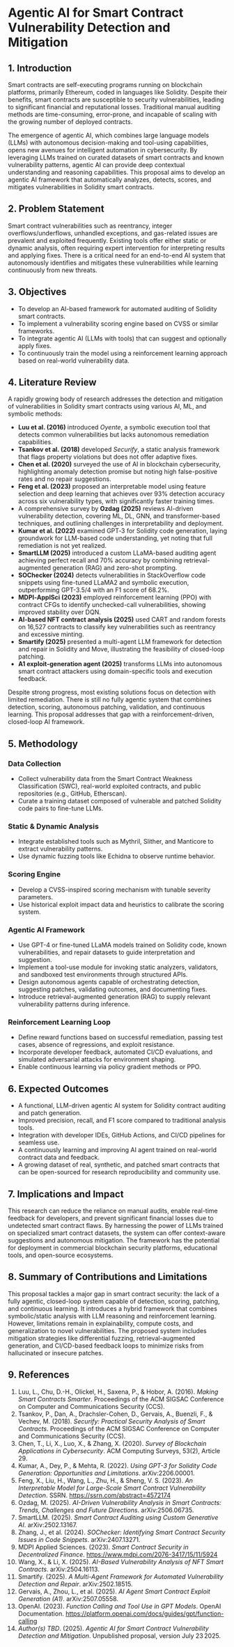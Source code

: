 # Agentic AI for Smart Contract Vulnerability Detection and Mitigation

## 1. Introduction

Smart contracts are self-executing programs running on blockchain platforms, primarily Ethereum, coded in languages like Solidity. Despite their benefits, smart contracts are susceptible to security vulnerabilities, leading to significant financial and reputational losses. Traditional manual auditing methods are time-consuming, error-prone, and incapable of scaling with the growing number of deployed contracts.

The emergence of agentic AI, which combines large language models (LLMs) with autonomous decision-making and tool-using capabilities, opens new avenues for intelligent automation in cybersecurity. By leveraging LLMs trained on curated datasets of smart contracts and known vulnerability patterns, agentic AI can provide deep contextual understanding and reasoning capabilities. This proposal aims to develop an agentic AI framework that automatically analyzes, detects, scores, and mitigates vulnerabilities in Solidity smart contracts.

## 2. Problem Statement

Smart contract vulnerabilities such as reentrancy, integer overflows/underflows, unhandled exceptions, and gas-related issues are prevalent and exploited frequently. Existing tools offer either static or dynamic analysis, often requiring expert intervention for interpreting results and applying fixes. There is a critical need for an end-to-end AI system that autonomously identifies and mitigates these vulnerabilities while learning continuously from new threats.

## 3. Objectives

- To develop an AI-based framework for automated auditing of Solidity smart contracts.
- To implement a vulnerability scoring engine based on CVSS or similar frameworks.
- To integrate agentic AI (LLMs with tools) that can suggest and optionally apply fixes.
- To continuously train the model using a reinforcement learning approach based on real-world vulnerability data.

## 4. Literature Review

A rapidly growing body of research addresses the detection and mitigation of vulnerabilities in Solidity smart contracts using various AI, ML, and symbolic methods:

- **Luu et al. (2016)** introduced *Oyente*, a symbolic execution tool that detects common vulnerabilities but lacks autonomous remediation capabilities.
- **Tsankov et al. (2018)** developed *Securify*, a static analysis framework that flags property violations but does not offer adaptive fixes.
- **Chen et al. (2020)** surveyed the use of AI in blockchain cybersecurity, highlighting anomaly detection promise but noting high false-positive rates and no repair suggestions.
- **Feng et al. (2023)** proposed an interpretable model using feature selection and deep learning that achieves over 93% detection accuracy across six vulnerability types, with significantly faster training times.
- A comprehensive survey by **Ozdag (2025)** reviews AI-driven vulnerability detection, covering ML, DL, GNN, and transformer-based techniques, and outlining challenges in interpretability and deployment.
- **Kumar et al. (2022)** examined GPT‑3 for Solidity code generation, laying groundwork for LLM-based code understanding, yet noting that full remediation is not yet realized.
- **SmartLLM (2025)** introduced a custom LLaMA-based auditing agent achieving perfect recall and 70% accuracy by combining retrieval-augmented generation (RAG) and zero-shot prompting.
- **SOChecker (2024)** detects vulnerabilities in StackOverflow code snippets using fine-tuned LLaMA2 and symbolic execution, outperforming GPT-3.5/4 with an F1 score of 68.2%.
- **MDPI‑ApplSci (2023)** employed reinforcement learning (PPO) with contract CFGs to identify unchecked-call vulnerabilities, showing improved stability over DQN.
- **AI-based NFT contract analysis (2025)** used CART and random forests on 16,527 contracts to classify key vulnerabilities such as reentrancy and excessive minting.
- **Smartify (2025)** presented a multi-agent LLM framework for detection and repair in Solidity and Move, illustrating the feasibility of closed-loop patching.
- **A1 exploit-generation agent (2025)** transforms LLMs into autonomous smart contract attackers using domain-specific tools and execution feedback.

Despite strong progress, most existing solutions focus on detection with limited remediation. There is still no fully agentic system that combines detection, scoring, autonomous patching, validation, and continuous learning. This proposal addresses that gap with a reinforcement-driven, closed-loop AI framework.

## 5. Methodology

### Data Collection

- Collect vulnerability data from the Smart Contract Weakness Classification (SWC), real-world exploited contracts, and public repositories (e.g., GitHub, Etherscan).
- Curate a training dataset composed of vulnerable and patched Solidity code pairs to fine-tune LLMs.

### Static & Dynamic Analysis

- Integrate established tools such as Mythril, Slither, and Manticore to extract vulnerability patterns.
- Use dynamic fuzzing tools like Echidna to observe runtime behavior.

### Scoring Engine

- Develop a CVSS-inspired scoring mechanism with tunable severity parameters.
- Use historical exploit impact data and heuristics to calibrate the scoring system.

### Agentic AI Framework

- Use GPT-4 or fine-tuned LLaMA models trained on Solidity code, known vulnerabilities, and repair datasets to guide interpretation and suggestion.
- Implement a tool-use module for invoking static analyzers, validators, and sandboxed test environments through structured APIs.
- Design autonomous agents capable of orchestrating detection, suggesting patches, validating outcomes, and documenting fixes.
- Introduce retrieval-augmented generation (RAG) to supply relevant vulnerability patterns during inference.

### Reinforcement Learning Loop

- Define reward functions based on successful remediation, passing test cases, absence of regressions, and exploit resistance.
- Incorporate developer feedback, automated CI/CD evaluations, and simulated adversarial attacks for environment shaping.
- Enable continuous learning via policy gradient methods or PPO.

## 6. Expected Outcomes

- A functional, LLM-driven agentic AI system for Solidity contract auditing and patch generation.
- Improved precision, recall, and F1 score compared to traditional analysis tools.
- Integration with developer IDEs, GitHub Actions, and CI/CD pipelines for seamless use.
- A continuously learning and improving AI agent trained on real-world contract data and feedback.
- A growing dataset of real, synthetic, and patched smart contracts that can be open-sourced for research reproducibility and community use.

## 7. Implications and Impact

This research can reduce the reliance on manual audits, enable real-time feedback for developers, and prevent significant financial losses due to undetected smart contract flaws. By harnessing the power of LLMs trained on specialized smart contract datasets, the system can offer context-aware suggestions and autonomous mitigation. The framework has the potential for deployment in commercial blockchain security platforms, educational tools, and open-source ecosystems.

## 8. Summary of Contributions and Limitations

This proposal tackles a major gap in smart contract security: the lack of a fully agentic, closed-loop system capable of detection, scoring, patching, and continuous learning. It introduces a hybrid framework that combines symbolic/static analysis with LLM reasoning and reinforcement learning. However, limitations remain in explainability, compute costs, and generalization to novel vulnerabilities. The proposed system includes mitigation strategies like differential fuzzing, retrieval-augmented generation, and CI/CD-based feedback loops to minimize risks from hallucinated or insecure patches.

## 9. References

1. Luu, L., Chu, D.-H., Olickel, H., Saxena, P., & Hobor, A. (2016). *Making Smart Contracts Smarter*. Proceedings of the ACM SIGSAC Conference on Computer and Communications Security (CCS).
2. Tsankov, P., Dan, A., Drachsler-Cohen, D., Gervais, A., Buenzli, F., & Vechev, M. (2018). *Securify: Practical Security Analysis of Smart Contracts*. Proceedings of the ACM SIGSAC Conference on Computer and Communications Security (CCS).
3. Chen, T., Li, X., Luo, X., & Zhang, X. (2020). *Survey of Blockchain Applications in Cybersecurity*. ACM Computing Surveys, 53(2), Article 29.
4. Kumar, A., Dey, P., & Mehta, R. (2022). *Using GPT-3 for Solidity Code Generation: Opportunities and Limitations*. arXiv:2206.00001.
5. Feng, X., Liu, H., Wang, L., Zhu, H., & Sheng, V. S. (2023). *An Interpretable Model for Large-Scale Smart Contract Vulnerability Detection*. SSRN. https://ssrn.com/abstract=4572174
6. Ozdag, M. (2025). *AI-Driven Vulnerability Analysis in Smart Contracts: Trends, Challenges and Future Directions*. arXiv:2506.06735.
7. SmartLLM. (2025). *Smart Contract Auditing using Custom Generative AI*. arXiv:2502.13167.
8. Zhang, J., et al. (2024). *SOChecker: Identifying Smart Contract Security Issues in Code Snippets*. arXiv:2407.13271.
9. MDPI Applied Sciences. (2023). *Smart Contract Security in Decentralized Finance*. https://www.mdpi.com/2076-3417/15/11/5924
10. Wang, X., & Li, X. (2025). *AI-Based Vulnerability Analysis of NFT Smart Contracts*. arXiv:2504.16113.
11. Smartify. (2025). *A Multi-Agent Framework for Automated Vulnerability Detection and Repair*. arXiv:2502.18515.
12. Gervais, A., Zhou, L., et al. (2025). *AI Agent Smart Contract Exploit Generation (A1)*. arXiv:2507.05558.
13. OpenAI. (2023). *Function Calling and Tool Use in GPT Models*. OpenAI Documentation. https://platform.openai.com/docs/guides/gpt/function-calling
14. *Author(s) TBD*. (2025). *Agentic AI for Smart Contract Vulnerability Detection and Mitigation*. Unpublished proposal, version July 23 2025.
